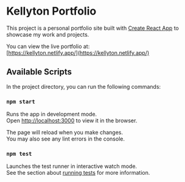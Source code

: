 # Kellyton Portfolio

This project is a personal portfolio site built with [Create React App](https://github.com/facebook/create-react-app) to showcase my work and projects.

You can view the live portfolio at:  
[https://kellyton.netlify.app/](https://kellyton.netlify.app/)

## Available Scripts

In the project directory, you can run the following commands:

### `npm start`

Runs the app in development mode.  
Open [http://localhost:3000](http://localhost:3000) to view it in the browser.

The page will reload when you make changes.  
You may also see any lint errors in the console.

### `npm test`

Launches the test runner in interactive watch mode.  
See the section about [running tests](https://facebook.github.io/create-react-app/docs/running-tests) for more information.